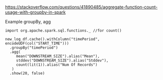 https://stackoverflow.com/questions/41890485/aggregate-function-count-usage-with-groupby-in-spark

Example groupBy, agg

```
import org.apache.spark.sql.functions._ //for count()

new_log_df.cache().withColumn("timePeriod", encodeUDF(col("START_TIME"))) 
  .groupBy("timePeriod")
  .agg(
     mean("DOWNSTREAM_SIZE").alias("Mean"), 
     stddev("DOWNSTREAM_SIZE").alias("Stddev"),
     count(lit(1)).alias("Num Of Records")
   )
  .show(20, false)
```